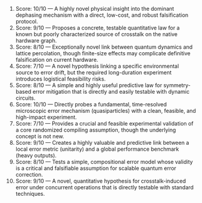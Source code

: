 1) Score: 10/10 — A highly novel physical insight into the dominant dephasing mechanism with a direct, low-cost, and robust falsification protocol.
2) Score: 9/10 — Proposes a concrete, testable quantitative law for a known but poorly characterized source of crosstalk on the native hardware graph.
3) Score: 8/10 — Exceptionally novel link between quantum dynamics and lattice percolation, though finite-size effects may complicate definitive falsification on current hardware.
4) Score: 7/10 — A novel hypothesis linking a specific environmental source to error drift, but the required long-duration experiment introduces logistical feasibility risks.
5) Score: 8/10 — A simple and highly useful predictive law for symmetry-based error mitigation that is directly and easily testable with dynamic circuits.
6) Score: 10/10 — Directly probes a fundamental, time-resolved microscopic error mechanism (quasiparticles) with a clean, feasible, and high-impact experiment.
7) Score: 7/10 — Provides a crucial and feasible experimental validation of a core randomized compiling assumption, though the underlying concept is not new.
8) Score: 9/10 — Creates a highly valuable and predictive link between a local error metric (unitarity) and a global performance benchmark (heavy outputs).
9) Score: 8/10 — Tests a simple, compositional error model whose validity is a critical and falsifiable assumption for scalable quantum error correction.
10) Score: 9/10 — A novel, quantitative hypothesis for crosstalk-induced error under concurrent operations that is directly testable with standard techniques.
